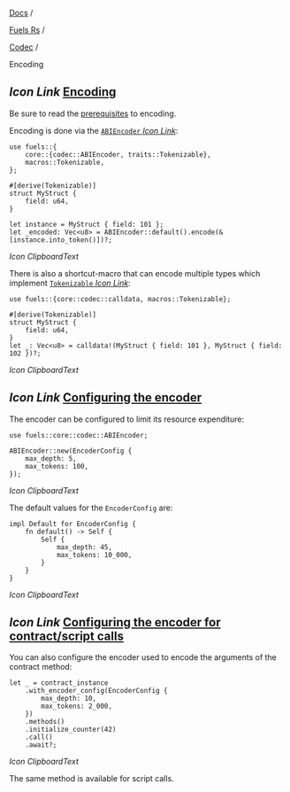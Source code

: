 [Docs](https://docs.fuel.network/) /

[Fuels Rs](https://docs.fuel.network/docs/fuels-rs/) /

[Codec](https://docs.fuel.network/docs/fuels-rs/codec/) /

Encoding

## _Icon Link_ [Encoding](https://docs.fuel.network/docs/fuels-rs/codec/encoding/\#encoding)

Be sure to read the [prerequisites](https://docs.fuel.network/docs/fuels-rs/#prerequisites-for-decodingencoding) to encoding.

Encoding is done via the [`ABIEncoder` _Icon Link_](https://docs.rs/fuels/latest/fuels/core/codec/struct.ABIEncoder.html):

```fuel_Box fuel_Box-idXKMmm-css
use fuels::{
    core::{codec::ABIEncoder, traits::Tokenizable},
    macros::Tokenizable,
};

#[derive(Tokenizable)]
struct MyStruct {
    field: u64,
}

let instance = MyStruct { field: 101 };
let _encoded: Vec<u8> = ABIEncoder::default().encode(&[instance.into_token()])?;
```

_Icon ClipboardText_

There is also a shortcut-macro that can encode multiple types which implement [`Tokenizable` _Icon Link_](https://docs.rs/fuels/latest/fuels/core/traits/trait.Tokenizable.html):

```fuel_Box fuel_Box-idXKMmm-css
use fuels::{core::codec::calldata, macros::Tokenizable};

#[derive(Tokenizable)]
struct MyStruct {
    field: u64,
}
let _: Vec<u8> = calldata!(MyStruct { field: 101 }, MyStruct { field: 102 })?;
```

_Icon ClipboardText_

## _Icon Link_ [Configuring the encoder](https://docs.fuel.network/docs/fuels-rs/codec/encoding/\#configuring-the-encoder)

The encoder can be configured to limit its resource expenditure:

```fuel_Box fuel_Box-idXKMmm-css
use fuels::core::codec::ABIEncoder;

ABIEncoder::new(EncoderConfig {
    max_depth: 5,
    max_tokens: 100,
});
```

_Icon ClipboardText_

The default values for the `EncoderConfig` are:

```fuel_Box fuel_Box-idXKMmm-css
impl Default for EncoderConfig {
    fn default() -> Self {
        Self {
            max_depth: 45,
            max_tokens: 10_000,
        }
    }
}
```

_Icon ClipboardText_

## _Icon Link_ [Configuring the encoder for contract/script calls](https://docs.fuel.network/docs/fuels-rs/codec/encoding/\#configuring-the-encoder-for-contractscript-calls)

You can also configure the encoder used to encode the arguments of the contract method:

```fuel_Box fuel_Box-idXKMmm-css
let _ = contract_instance
    .with_encoder_config(EncoderConfig {
        max_depth: 10,
        max_tokens: 2_000,
    })
    .methods()
    .initialize_counter(42)
    .call()
    .await?;
```

_Icon ClipboardText_

The same method is available for script calls.